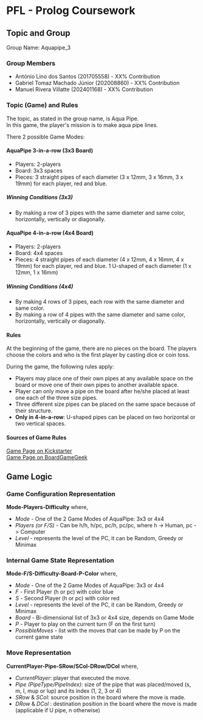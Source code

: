 # PFL - Prolog Coursework

## Topic and Group

Group Name: Aquapipe_3

### Group Members

- António Lino dos Santos (201705558) - XX% Contribution
- Gabriel Tomaz Machado Júnior (202008860) - XX% Contribution
- Manuel Rivera Villatte (202401168) - XX% Contribution

### Topic (Game) and Rules

The topic, as stated in the group name, is Aqua Pipe.\
In this game, the player's mission is to make aqua pipe lines.

There 2 possible Game Modes:

#### AquaPipe 3-in-a-row (3x3 Board)

- Players: 2-players
- Board: 3x3 spaces
- Pieces: 3 straight pipes of each diameter (3 x 12mm, 3 x 16mm, 3 x 19mm) for each player, red and blue.

##### Winning Conditions (3x3)

- By making a row of 3 pipes with the same diameter and same color, horizontally, vertically or diagonally.

#### AquaPipe 4-in-a-row (4x4 Board)

- Players: 2-players
- Board: 4x4 spaces
- Pieces: 4 straight pipes of each diameter (4 x 12mm, 4 x 16mm, 4 x 19mm) for each player, red and blue.
          1 U-shaped of each diameter (1 x 12mm, 1 x 16mm)

##### Winning Conditions (4x4)

- By making 4 rows of 3 pipes, each row with the same diameter and same color.
- By making a row of 4 pipes with the same diameter and same color, horizontally, vertically or diagonally.

#### Rules

At the beginning of the game, there are no pieces on the board.
The players choose the colors and who is the first player by casting dice or coin toss.

During the game, the following rules apply:

- Players may place one of their own pipes at any available space on the board or move one of their own pipes to another available space.
- Player can only move a pipe on the board after he/she placed at least one each of the three size pipes.
- Three different size pipes can be placed on the same space because of their structure.
- **Only in 4-in-a-row**: U-shaped pipes can be placed on two horizontal or two vertical spaces.

#### Sources of Game Rules

[Game Page on Kickstarter](https://www.kickstarter.com/projects/logygames/aqua-pipe)\
[Game Page on BoardGameGeek](https://boardgamegeek.com/boardgame/414235/aqua-pipe)

## Game Logic

### Game Configuration Representation

**Mode-Players-Difficulty** where,

- *Mode* - One of the 2 Game Modes of AquaPipe: 3x3 or 4x4
- *Players (or F/S)* - Can be h/h, h/pc, pc/h, pc/pc, where h -> Human, pc -> Computer
- *Level* - represents the level of the PC, it can be Random, Greedy or Minimax

### Internal Game State Representation

**Mode-F/S-Difficulty-Board-P-Color** where,

- *Mode* - One of the 2 Game Modes of AquaPipe: 3x3 or 4x4
- *F* - First Player (h or pc) with color blue
- *S* - Second Player (h or pc) with color red
- *Level* - represents the level of the PC, it can be Random, Greedy or Minimax
- *Board* - Bi-dimensional list of 3x3 or 4x4 size, depends on Game Mode
- *P* - Player to play on the current turn (F on the first turn)
- *PossibleMoves* - list with the moves that can be made by P on the current game state

### Move Representation

**CurrentPlayer-Pipe-SRow/SCol-DRow/DCol** where,

- *CurrentPlayer*: player that executed the move.
- *Pipe (PipeType/PipeIndex)*: size of the pipe that was placed/moved (s, m, l, mup or lup) and its index (1, 2, 3 or 4)
- *SRow* & *SCol*: source position in the board where the move is made.
- *DRow* & *DCol* : destination position in the board where the move is made (applicable if U pipe, n otherwise)
